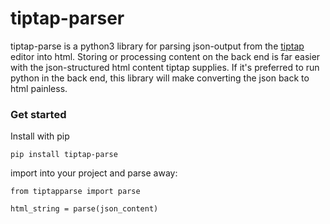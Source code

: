 # tiptap-parser
tiptap-parse is a python3 library for parsing json-output from the [tiptap](https://github.com/ueberdosis/tiptap) editor into html. Storing or processing content on the back end is far easier with the json-structured html content tiptap supplies. If it's preferred to run python in the back end, this library will make converting the json back to html painless.



### Get started

Install with pip

```
pip install tiptap-parse
```


import into your project and parse away:

```
from tiptapparse import parse

html_string = parse(json_content)
```

